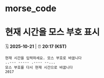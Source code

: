 # morse_code
# 현재 시간을 모스 부호 표시
<!-- MORSE_TIME_START -->
🗓️ **2025-10-21** | ⏰ **20:17 (KST)**

```
현재 시간을 입력하세요. 모스 부호로 바꿉니다
..--- ----- .---- --...
모스 부호를 다시 현재 시간으로 바꿉니다
2017
```
<!-- MORSE_TIME_END -->
